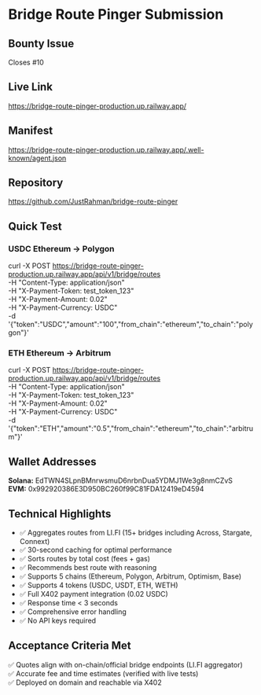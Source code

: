 # Bridge Route Pinger Submission

## Bounty Issue
Closes #10

## Live Link
https://bridge-route-pinger-production.up.railway.app/

## Manifest
https://bridge-route-pinger-production.up.railway.app/.well-known/agent.json

## Repository
https://github.com/JustRahman/bridge-route-pinger

## Quick Test
### USDC Ethereum → Polygon
curl -X POST https://bridge-route-pinger-production.up.railway.app/api/v1/bridge/routes \
  -H "Content-Type: application/json" \
  -H "X-Payment-Token: test_token_123" \
  -H "X-Payment-Amount: 0.02" \
  -H "X-Payment-Currency: USDC" \
  -d '{"token":"USDC","amount":"100","from_chain":"ethereum","to_chain":"polygon"}'

### ETH Ethereum → Arbitrum
curl -X POST https://bridge-route-pinger-production.up.railway.app/api/v1/bridge/routes \
  -H "Content-Type: application/json" \
  -H "X-Payment-Token: test_token_123" \
  -H "X-Payment-Amount: 0.02" \
  -H "X-Payment-Currency: USDC" \
  -d '{"token":"ETH","amount":"0.5","from_chain":"ethereum","to_chain":"arbitrum"}'

## Wallet Addresses
**Solana:** EdTWN4SLpnBMnrwsmuD6nrbnDua5YDMJ1We3g8nmCZvS  
**EVM:** 0x992920386E3D950BC260f99C81FDA12419eD4594

## Technical Highlights
- ✅ Aggregates routes from LI.FI (15+ bridges including Across, Stargate, Connext)
- ✅ 30-second caching for optimal performance
- ✅ Sorts routes by total cost (fees + gas)
- ✅ Recommends best route with reasoning
- ✅ Supports 5 chains (Ethereum, Polygon, Arbitrum, Optimism, Base)
- ✅ Supports 4 tokens (USDC, USDT, ETH, WETH)
- ✅ Full X402 payment integration (0.02 USDC)
- ✅ Response time < 3 seconds
- ✅ Comprehensive error handling
- ✅ No API keys required

## Acceptance Criteria Met
✅ Quotes align with on-chain/official bridge endpoints (LI.FI aggregator)  
✅ Accurate fee and time estimates (verified with live tests)  
✅ Deployed on domain and reachable via X402